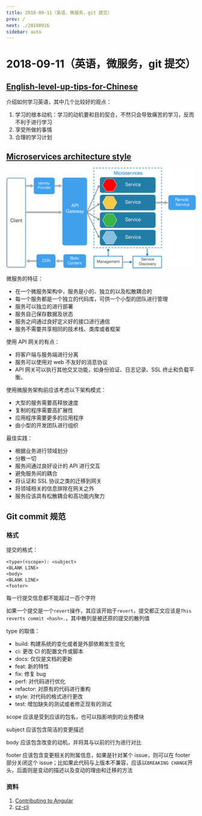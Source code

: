 ```yaml
---
title: 2018-09-11（英语，微服务，git 提交）
prev: /
next: ./20180916
sidebar: auto
---
```


# 2018-09-11（英语，微服务，git 提交）

## [English-level-up-tips-for-Chinese](https://github.com/byoungd/English-level-up-tips-for-Chinese)

介绍如何学习英语，其中几个比较好的观点：

1. 学习的根本动机：学习的动机要和目的契合，不然只会导致痛苦的学习，反而不利于进行学习
2. 享受所做的事情
3. 合理的学习计划

## [Microservices architecture style](https://docs.microsoft.com/en-us/azure/architecture/guide/architecture-styles/microservices)

![微服务逻辑](./imgs/microservices-logical.svg)

微服务的特征：

-   在一个微服务架构中，服务是小的、独立的以及松散耦合的
-   每一个服务都是一个独立的代码库，可供一个小型的团队进行管理
-   服务可以独立的进行部署
-   服务自己保存数据及状态
-   服务之间通过良好定义好的接口进行通信
-   服务不需要共享相同的技术栈、类库或者框架

使用 API 网关的有点：

-   将客户端与服务端进行分离
-   服务可以使用对 web 不友好的消息协议
-   API 网关可以执行其他交叉功能，如身份验证、日志记录、SSL 终止和负载平衡。

使用微服务架构前应该考虑以下架构模式：

-   大型的服务需要高释放速度
-   复制的程序需要高扩展性
-   应用程序需要更多的应用程序
-   由小型的开发团队进行组织

最佳实践：

-   根据业务进行领域划分
-   分散一切
-   服务间通过良好设计的 API 进行交互
-   避免服务间的耦合
-   将认证和 SSL 协议之类的迁移到网关
-   将领域相关的信息排除在网关之外
-   服务应该具有松散耦合和高功能内聚力

## Git commit 规范

### 格式

提交的格式：

```
<type>(<scope>): <subject>
<BLANK LINE>
<body>
<BLANK LINE>
<footer>
```

每一行提交信息都不能超过一百个字符

如果一个提交是一个`revert`操作，其应该开始于`revert`，提交都正文应该是`This reverts commit <hash>.`，其中散列是被还原的提交的散列值

type 的取值：

-   build: 构建系统的变化或者是外部依赖发生变化
-   ci: 更改 CI 的配置文件或脚本
-   docs: 仅仅是文档的更新
-   feat: 新的特性
-   fix: 修复 bug
-   perf: 对代码进行优化
-   refactor: 对原有的代码进行重构
-   style: 对代码的格式进行更改
-   test: 增加缺失的测试或者修正现有的测试

scope 应该是受到应该的包名，也可以指影响到的业务模块

subject 应该包含简洁的变更描述

body 应该包含改变的动机，并将其与以前的行为进行对比

footer 应该包含变更相关的附属信息，如果是针对某个 issue，则可以在 footer 部分关闭这个 issue；比如果此代码与上版本不兼容，应该以`BREAKING CHANGE`开头，后面则是变动的描述以及变动的理由和迁移的方法

### 资料

1. [Contributing to Angular](https://github.com/angular/angular/blob/master/CONTRIBUTING.md)
2. [cz-cli](https://github.com/commitizen/cz-cli)
